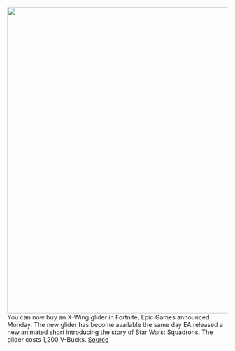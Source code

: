 <img src='https://cdn.vox-cdn.com/thumbor/v4520YTNDxf2qKCmd33q00GpJQ0=/0x0:680x383/1200x800/filters:focal(286x138:394x246)/cdn.vox-cdn.com/uploads/chorus_image/image/67403452/Eh4ZXcMXkAAdKgU.0.jpeg' width='700px' /><br/>
You can now buy an X-Wing glider in Fortnite, Epic Games announced Monday. The new glider has become available the same day EA released a new animated short introducing the story of Star Wars: Squadrons. The glider costs 1,200 V-Bucks.
<a href='https://www.theverge.com/2020/9/14/21436283/fortnite-star-wars-x-wing-glider-epic-games-crossover'> Source <a/>
